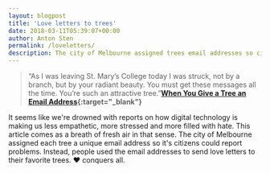 ```yaml
---
layout: blogpost
title: 'Love letters to trees'
date: 2018-03-11T05:39:07+00:00
author: Anton Sten
permalink: /loveletters/
description: The city of Melbourne assigned trees email addresses so citizens could report problems. Instead, people wrote thousands of love letters to their favorite trees.
---
```


>“As I was leaving St. Mary’s College today I was struck, not by a branch, but by your radiant beauty. You must get these messages all the time. You’re such an attractive tree.”**[When You Give a Tree an Email Address](https://www.theatlantic.com/technology/archive/2015/07/when-you-give-a-tree-an-email-address/398210/){:target="_blank"}**

It seems like we're drowned with reports on how digital technology is making us less empathetic, more stressed and more filled with hate. This article comes as a breath of fresh air in that sense. The city of Melbourne assigned each tree a unique email address so it's citizens could report problems. Instead, people used the email addresses to send love letters to their favorite trees. ❤️ conquers all. 
